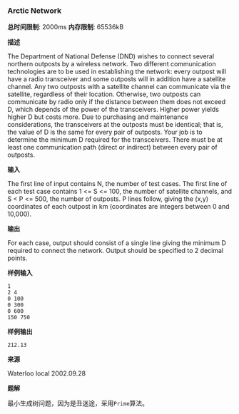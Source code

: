 ### Arctic Network

**总时间限制**: 2000ms **内存限制**: 65536kB

**描述**

The Department of National Defense (DND) wishes to connect several northern outposts by a wireless network. Two different communication technologies are to be used in establishing the network: every outpost will have a radio transceiver and some outposts will in addition have a satellite channel.  Any two outposts with a satellite channel can communicate via the satellite, regardless of their location. Otherwise, two outposts can communicate by radio only if the distance between them does not exceed D, which depends of the power of the transceivers. Higher power yields higher D but costs more. Due to purchasing and maintenance considerations, the transceivers at the outposts must be identical; that is, the value of D is the same for every pair of outposts.   Your job is to determine the minimum D required for the transceivers. There must be at least one communication path (direct or indirect) between every pair of outposts.

**输入**

The first line of input contains N, the number of test cases. The first line of each test case contains 1 <= S <= 100, the number of satellite channels, and S < P <= 500, the number of outposts. P lines follow, giving the (x,y) coordinates of each outpost in km (coordinates are integers between 0 and 10,000).

**输出**

For each case, output should consist of a single line giving the minimum D required to connect the network. Output should be specified to 2 decimal points.

**样例输入**

```
1
2 4
0 100
0 300
0 600
150 750
```

**样例输出**

```
212.13
```

**来源**

Waterloo local 2002.09.28

**题解**

最小生成树问题，因为是丑迷途，采用`Prime`算法。